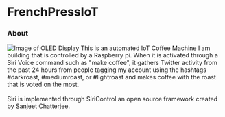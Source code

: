 # FrenchPressIoT

### About
![Image of OLED Display](static/images/OLEDScreen.png)
This is an automated IoT Coffee Machine I am building that is controlled by a Raspberry pi. When it is activated through a Siri Voice command such as "make coffee", it gathers Twitter activity from the past 24 hours from people tagging my account using the hashtags #darkroast, #mediumroast, or #lightroast and makes coffee with the roast that is voted on the most.
<br>
<br>
Siri is implemented through SiriControl an open source framework created by Sanjeet Chatterjee.

